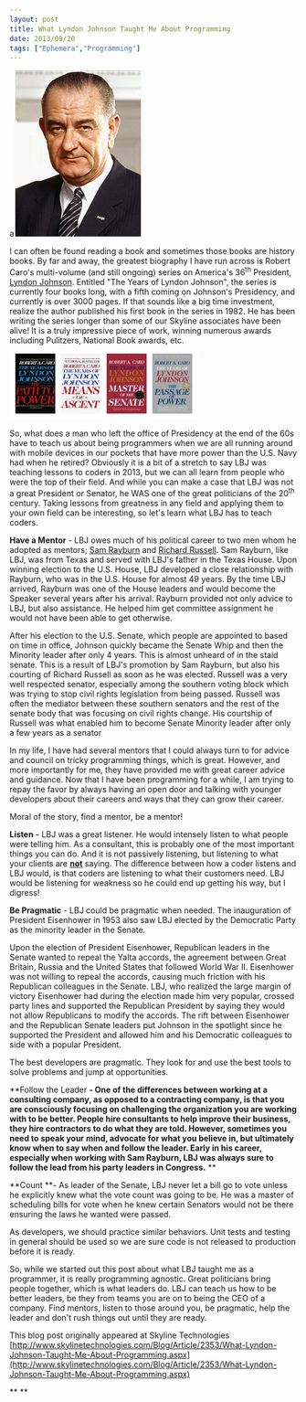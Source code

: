 ```yaml
---
layout: post
title: What Lyndon Johnson Taught Me About Programming
date: 2013/09/20
tags: ["Ephemera","Programming"]
---
```


a![](092013_1052_WhatLyndonJ1.png)

I can often be found reading a book and sometimes those books are history books. By far and away, the greatest biography I have run across is Robert Caro's multi-volume (and still ongoing) series on America's 36<sup>th</sup> President, [Lyndon Johnson](http://en.wikipedia.org/wiki/Lyndon_B._Johnson). Entitled "The Years of Lyndon Johnson", the series is currently four books long, with a fifth coming on Johnson's Presidency, and currently is over 3000 pages. If that sounds like a big time investment, realize the author published his first book in the series in 1982\. He has been writing the series longer than some of our Skyline associates have been alive! It is a truly impressive piece of work, winning numerous awards including Pulitzers, National Book awards, etc.

![](092013_1052_WhatLyndonJ2.png)

So, what does a man who left the office of Presidency at the end of the 60s have to teach us about being programmers when we are all running around with mobile devices in our pockets that have more power than the U.S. Navy had when he retired? Obviously it is a bit of a stretch to say LBJ was teaching lessons to coders in 2013, but we can all learn from people who were the top of their field. And while you can make a case that LBJ was not a great President or Senator, he WAS one of the great politicians of the 20<sup>th</sup> century. Taking lessons from greatness in any field and applying them to your own field can be interesting, so let's learn what LBJ has to teach coders.

**Have a Mentor** - LBJ owes much of his political career to two men whom he adopted as mentors; [Sam Rayburn](http://en.wikipedia.org/wiki/Sam_Rayburn) and [Richard Russell](http://en.wikipedia.org/wiki/Richard_Russell,_Jr.). Sam Rayburn, like LBJ, was from Texas and served with LBJ's father in the Texas House. Upon winning election to the U.S. House, LBJ developed a close relationship with Rayburn, who was in the U.S. House for almost 49 years. By the time LBJ arrived, Rayburn was one of the House leaders and would become the Speaker several years after his arrival. Rayburn provided not only advice to LBJ, but also assistance. He helped him get committee assignment he would not have been able to get otherwise.

After his election to the U.S. Senate, which people are appointed to based on time in office, Johnson quickly became the Senate Whip and then the Minority leader after only 4 years. This is almost unheard of in the staid senate. This is a result of LBJ's promotion by Sam Rayburn, but also his courting of Richard Russell as soon as he was elected. Russell was a very well respected senator, especially among the southern voting block which was trying to stop civil rights legislation from being passed. Russell was often the mediator between these southern senators and the rest of the senate body that was focusing on civil rights change. His courtship of Russell was what enabled him to become Senate Minority leader after only a few years as a senator

In my life, I have had several mentors that I could always turn to for advice and council on tricky programming things, which is great. However, and more importantly for me, they have provided me with great career advice and guidance. Now that I have been programming for a while, I am trying to repay the favor by always having an open door and talking with younger developers about their careers and ways that they can grow their career. 

Moral of the story, find a mentor, be a mentor!

**Listen** - LBJ was a great listener. He would intensely listen to what people were telling him. As a consultant, this is probably one of the most important things you can do. And it is not passively listening, but listening to what your clients are <span style="text-decoration:underline">**not**</span> saying. The difference between how a coder listens and LBJ would, is that coders are listening to what their customers need. LBJ would be listening for weakness so he could end up getting his way, but I digress!

**Be Pragmatic** - LBJ could be pragmatic when needed. The inauguration of President Eisenhower in 1953 also saw LBJ elected by the Democratic Party as the minority leader in the Senate.

Upon the election of President Eisenhower, Republican leaders in the Senate wanted to repeal the Yalta accords, the agreement between Great Britain, Russia and the United States that followed World War II. Eisenhower was not willing to repeal the accords, causing much friction with his Republican colleagues in the Senate. LBJ, who realized the large margin of victory Eisenhower had during the election made him very popular, crossed party lines and supported the Republican President by saying they would not allow Republicans to modify the accords. The rift between Eisenhower and the Republican Senate leaders put Johnson in the spotlight since he supported the President and allowed him and his Democratic colleagues to side with a popular President.

The best developers are pragmatic. They look for and use the best tools to solve problems and jump at opportunities.

**Follow the Leader **- One of the differences between working at a consulting company, as opposed to a contracting company, is that you are consciously focusing on challenging the organization you are working with to be better. People hire consultants to help improve their business, they hire contractors to do what they are told. However, sometimes you need to speak your mind, advocate for what you believe in, but ultimately know when to say when and follow the leader. Early in his career, especially when working with Sam Rayburn, LBJ was always sure to follow the lead from his party leaders in Congress.**
		**

**Count **- As leader of the Senate, LBJ never let a bill go to vote unless he explicitly knew what the vote count was going to be. He was a master of scheduling bills for vote when he knew certain Senators would not be there ensuring the laws he wanted were passed.

As developers, we should practice similar behaviors. Unit tests and testing in general should be used so we are sure code is not released to production before it is ready.

So, while we started out this post about what LBJ taught me as a programmer, it is really programming agnostic. Great politicians bring people together, which is what leaders do. LBJ can teach us how to be better leaders, be they from teams you are on to being the CEO of a company. Find mentors, listen to those around you, be pragmatic, help the leader and don't rush things out until they are ready.

This blog post originally appeared at Skyline Technologies [http://www.skylinetechnologies.com/Blog/Article/2353/What-Lyndon-Johnson-Taught-Me-About-Programming.aspx](http://www.skylinetechnologies.com/Blog/Article/2353/What-Lyndon-Johnson-Taught-Me-About-Programming.aspx)

**
		** 
